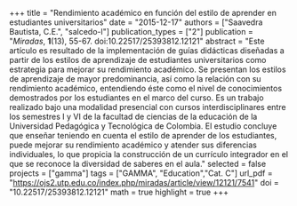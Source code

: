 +++
title = "Rendimiento académico en función del estilo de aprender en estudiantes universitarios"
date = "2015-12-17"
authors = ["Saavedra Bautista, C.E.", "salcedo-l"]
publication_types = ["2"]
publication = "*Miradas*, **1**(13), 55-67. doi:10.22517/25393812.12121"
abstract = "Este artículo es resultado de la implementación de guías didácticas diseñadas a partir de los estilos de aprendizaje de estudiantes universitarios como estrategia para mejorar su rendimiento académico. Se presentan los estilos de aprendizaje de mayor predominancia, así como la relación con su rendimiento académico, entendiendo éste como el nivel de conocimientos demostrados por los estudiantes en el marco del curso. Es un trabajo realizado bajo una modalidad presencial con cursos interdisciplinares entre los semestres I y VI de la facultad de ciencias de la educación de la Universidad Pedagógica y Tecnológica de Colombia. El estudio concluye que enseñar teniendo en cuenta el estilo de aprender de los estudiantes, puede mejorar su rendimiento académico y atender sus diferencias individuales, lo que propicia la construcción de un currículo integrador en el que se reconoce la diversidad de saberes en el aula."
selected = false
projects = ["gamma"]
tags = ["GAMMA", "Education","Cat. C"]
url_pdf = "https://ojs2.utp.edu.co/index.php/miradas/article/view/12121/7541"
doi = "10.22517/25393812.12121"
math = true
highlight = true
+++
